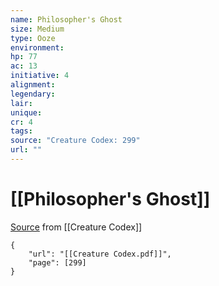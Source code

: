 ```yaml
---
name: Philosopher's Ghost
size: Medium
type: Ooze
environment: 
hp: 77
ac: 13
initiative: 4
alignment: 
legendary: 
lair: 
unique: 
cr: 4
tags: 
source: "Creature Codex: 299"
url: ""
---
```

# [[Philosopher's Ghost]]

[Source](zotero://open-pdf/library/items/NTNKJRHG?page=299) from [[Creature Codex]]

```pdf
{
	"url": "[[Creature Codex.pdf]]",
	"page": [299]
}
```

